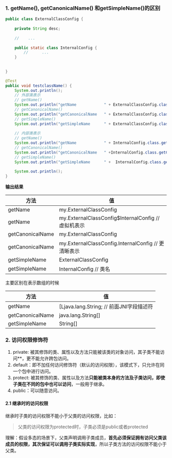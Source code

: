 ### 1. getName(), getCanonicalName() 和getSimpleName()的区别

```java
public class ExternalClassConfig {
 
	private String desc;
 
	//    ...
    
    public static class InternalConfig {
    	//      ...
    }
 
    
}

@Test
public void testclassName() {
	System.out.println();
    // 外部类表示
    // getName()
	System.out.println("getName            " + ExternalClassConfig.class.getName());
    // getCanonicalName()
	System.out.println("getCanonicalName   " + ExternalClassConfig.class.getCanonicalName());
    // getSimpleName()
	System.out.println("getSimpleName      " + ExternalClassConfig.class.getSimpleName());
	
    // 内部类表示
    // getName()
	System.out.println("getName            " + InternalConfig.class.getName());
	// getCanonicalName()
    System.out.println("getCanonicalName   " +InternalConfig.class.getCanonicalName());
	// getSimpleName()
    System.out.println("getSimpleName      " +  InternalConfig.class.getSimpleName());
	
	System.out.println();
}
```
**输出结果**     

| 方法             | 值                                                  |
| ---------------- | --------------------------------------------------- |
| getName          | my.ExternalClassConfig                              |
| getName          | my.ExternalClassConfig$InternalConfig // 虚拟机表示 |
| getCanonicalName | my.ExternalClassConfig                              |
| getCanonicalName | my.ExternalClassConfig.InternalConfig // 更清晰表示 |
| getSimpleName    | ExternalClassConfig                                 |
| getSimpleName    | InternalConfig // 类名                              |

主要区别在表示数组的时候

| 方法             | 值                                       |
| ---------------- | ---------------------------------------- |
| getName          | [Ljava.lang.String; // 前面JNI字段描述符 |
| getCanonicalName | java.lang.String[]                       |
| getSimpleName    | String[]                                 |



### 2. 访问权限修饰符

1.  private: 被其修饰的类、属性以及方法只能被该类的对象访问，其子类不能访问**，更不能允许跨包访问。
2.  default：即不加任何访问修饰符（默认的访问权限），该模式下，只允许在同一个包中进行访问。
3.  protect: 被其修饰的类、属性以及方法**只能被类本身的方法及子类访问，即使子类在不同的包中也可以访问**，一般用于继承。
4.  public：可以随意访问。

#### 2.1 继承时的访问权限

继承时子类的访问权限不能小于父类的访问权限，比如：

> 父类的访问权限为protected时，子类必须是public或者protected

理解：假设多态的场景下，父类声明调用子类成员，**首先必须保证拥有访问父类该成员的权限，其次保证可以调用子类实际实现**，所以子类方法的访问权限不能小于父类。

